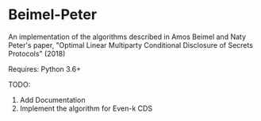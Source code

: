 # Beimel-Peter
An implementation of the algorithms described in Amos Beimel and Naty Peter's paper, "Optimal Linear Multiparty Conditional Disclosure of Secrets Protocols" (2018)

Requires: Python 3.6+

TODO:
1. Add Documentation
2. Implement the algorithm for Even-k CDS
